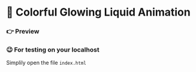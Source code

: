 # 🌟 Colorful Glowing Liquid Animation

### 👉 Preview
<!-- <div>
    <img src="{filename}.gif" />
</div> -->

### 😉 For testing on your localhost
Simplily open the file ``` index.html ```
